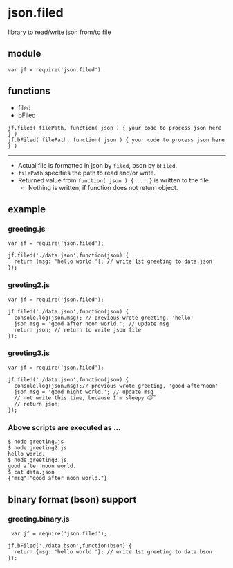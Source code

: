 # json.filed
library to read/write json from/to file

## module
    var jf = require('json.filed')

## functions
* filed
* bFiled

````
jf.filed( filePath, function( json ) { your code to process json here } )
jf.bFiled( filePath, function( json ) { your code to process json here } )
````
----

+ Actual file is formatted in json by `filed`, bson by `bFiled`.
+ `filePath` specifies the path to read and/or write.
+ Returned value from `function( json ) { ... }` is written to the file.
    + Nothing is written, if function does not return object.

## example
### greeting.js
    var jf = require('json.filed');

    jf.filed('./data.json',function(json) {
      return {msg: 'hello world.'}; // write 1st greeting to data.json
    });

### greeting2.js
    var jf = require('json.filed');

    jf.filed('./data.json',function(json) {
      console.log(json.msg); // previous wrote greeting, 'hello'
      json.msg = 'good after noon world.'; // update msg
      return json; // return to write json file
    });

### greeting3.js
    var jf = require('json.filed');

    jf.filed('./data.json',function(json) {
      console.log(json.msg);// previous wrote greeting, 'good afternoon'
      json.msg = 'good night world.'; // update msg
      // not write this time, because I'm sleepy 😴
      // return json;
    });

### Above scripts are executed as ...
    $ node greeting.js
    $ node greeting2.js
    hello world.
    $ node greeting3.js
    good after noon world.
    $ cat data.json
    {"msg":"good after noon world."}

## binary format (bson) support
### greeting.binary.js
     var jf = require('json.filed');
    
    jf.bFiled('./data.bson',function(bson) {
      return {msg: 'hello world.'}; // write 1st greeting to data.bson
    });

